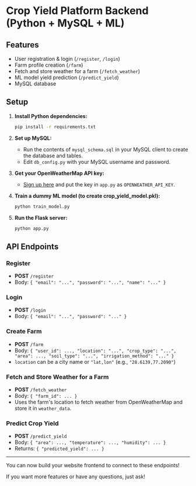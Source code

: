 # Crop Yield Platform Backend (Python + MySQL + ML)

## Features

- User registration & login (`/register`, `/login`)
- Farm profile creation (`/farm`)
- Fetch and store weather for a farm (`/fetch_weather`)
- ML model yield prediction (`/predict_yield`)
- MySQL database

## Setup

1. **Install Python dependencies:**
   ```bash
   pip install -r requirements.txt
   ```

2. **Set up MySQL:**
   - Run the contents of `mysql_schema.sql` in your MySQL client to create the database and tables.
   - Edit `db_config.py` with your MySQL username and password.

3. **Get your OpenWeatherMap API key:**
   - [Sign up here](https://openweathermap.org/api) and put the key in `app.py` as `OPENWEATHER_API_KEY`.

4. **Train a dummy ML model (to create crop_yield_model.pkl):**
   ```bash
   python train_model.py
   ```

5. **Run the Flask server:**
   ```bash
   python app.py
   ```

## API Endpoints

### Register

- **POST** `/register`
- Body: `{ "email": "...", "password": "...", "name": "..." }`

### Login

- **POST** `/login`
- Body: `{ "email": "...", "password": "..." }`

### Create Farm

- **POST** `/farm`
- Body: `{ "user_id": ..., "location": "...", "crop_type": "...", "area": ..., "soil_type": "...", "irrigation_method": "..." }`
- `location` can be a city name or `"lat,lon"` (e.g., `"28.6139,77.2090"`)

### Fetch and Store Weather for a Farm

- **POST** `/fetch_weather`
- Body: `{ "farm_id": ... }`
- Uses the farm's location to fetch weather from OpenWeatherMap and store it in `weather_data`.

### Predict Crop Yield

- **POST** `/predict_yield`
- Body: `{ "area": ..., "temperature": ..., "humidity": ... }`
- Returns: `{ "predicted_yield": ... }`

---

You can now build your website frontend to connect to these endpoints!

If you want more features or have any questions, just ask!